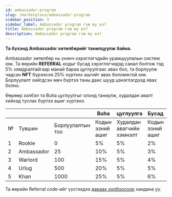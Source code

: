 ```yaml
---
id: ambassador-program
slug: /marketplace/ambassador-program
sidebar_position: 3
sidebar_label: Ambassador program гэж юу вэ?
title: Ambassador program гэж юу вэ?
description: Ambassador program гэж юу вэ?
---
```


**Та бүхэнд Ambassador хөтөлбөрийг танилцуулж байна.**

Ambassador хөтөлбөр нь үнэнч хэрэглэгчдийн урамшуулалын систем юм. Та өөрийн **REFERRAL** кодыг бусад хэрэглэгчидэд санал болгож тэд 5% хямдралтайгаар манай бараа цуглуулгаас авах бол, та борлуулж чадсан **NFT** бүрээсээ 25% хүртэлх ашгийг авах боломжтой юм. Борлуулалт хийгдсэн мөч бүртээ таны данс шууд цэнэглэгдээд явах болно.

Өөрөөр хэлбэл та Buha цуглуулгыг олонд таниулж, худалдан авалт хийхэд туслах бүртээ ашиг хүртэнэ.

|   |   |   | Buha | цуглуулга | Бусад | цуглуулга |
|---|---|---|---|---|---|---|
| № | Түвшин | Борлуулалтын тоо | Кодын эзний ашиг | Худалдан авагчийн хэмнэлт | Кодын эзний ашиг | Худалдан авагчийн хэмнэлт |
| 1 | Rookie | 0 | 5% | 5% | 2% | 0% |
| 2 | Ambassador | 25 | 10% | 5% | 3% | 0% |
| 3 | Warlord | 100 | 15%  | 5% | 4% | 0% |
| 4 | Urlug | 500 | 20% | 5% | 5% | 0% |
| 5 | Khan | 1000 | 25% | 5% | 6% | 0% |

Та өөрийн Referral code-ийг үүсгэхдээ [дараах холбоосоор](https://www.nft.octagon.mn/profile?tabid=2) хандана уу.
